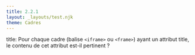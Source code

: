 ```yaml
---
title: 2.2.1
layout: _layouts/test.njk
theme: Cadres
---
```


title: Pour chaque cadre (balise `<iframe>` ou `<frame>`) ayant un attribut title, le contenu de cet attribut est-il pertinent ?